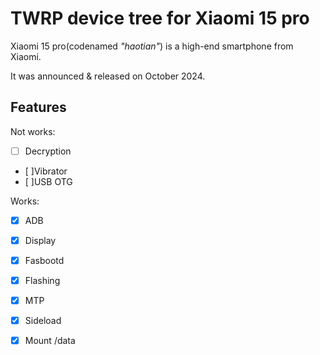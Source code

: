 # TWRP device tree for Xiaomi 15 pro

Xiaomi 15 pro(codenamed _"haotian"_) is a high-end smartphone from Xiaomi.

It was announced & released on October 2024.

## Features
Not works:
- [ ] Decryption
- [ ]Vibrator
- [ ]USB OTG


Works:
- [X] ADB
- [X] Display
- [X] Fasbootd
- [X] Flashing
- [X] MTP
- [X] Sideload
- [X] Mount /data


